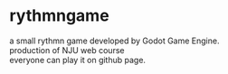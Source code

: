# rythmngame
a small rythmn game developed by Godot Game Engine.  
production of NJU web course     
everyone can play it on github page. 
